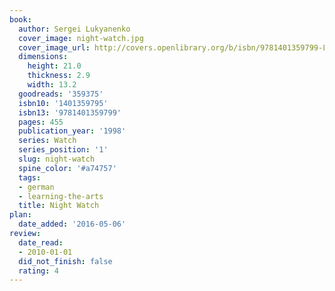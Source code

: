 ```yaml
---
book:
  author: Sergei Lukyanenko
  cover_image: night-watch.jpg
  cover_image_url: http://covers.openlibrary.org/b/isbn/9781401359799-L.jpg
  dimensions:
    height: 21.0
    thickness: 2.9
    width: 13.2
  goodreads: '359375'
  isbn10: '1401359795'
  isbn13: '9781401359799'
  pages: 455
  publication_year: '1998'
  series: Watch
  series_position: '1'
  slug: night-watch
  spine_color: '#a74757'
  tags:
  - german
  - learning-the-arts
  title: Night Watch
plan:
  date_added: '2016-05-06'
review:
  date_read:
  - 2010-01-01
  did_not_finish: false
  rating: 4
---
```

